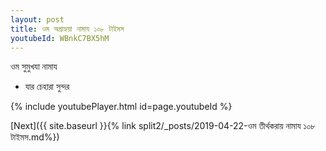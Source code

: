 ```yaml
---
layout: post
title: ওম অগ্রাহ্যয়া নামায ১০৮ টাইমস
youtubeId: WBnkC7BX5hM
---
```

 
 
 ওম সুমুখযা নামায  
 
 -  যার চেহারা সুন্দর 
 
  
 
  
 
 
 
 
 
 


{% include youtubePlayer.html id=page.youtubeId %}
 
[Next]({{ site.baseurl }}{% link  split2/_posts/2019-04-22-ওম তীর্থকরায় নামায ১০৮ টাইমস.md%})
 
